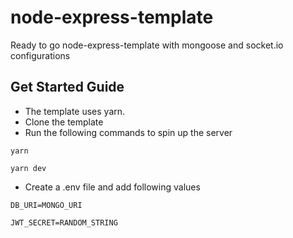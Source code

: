 # node-express-template
Ready to go node-express-template with mongoose and socket.io configurations


## Get Started Guide

- The template uses yarn.
- Clone the template
- Run the following commands to spin up the server
```
yarn 

yarn dev
```
- Create a .env file and add following values
```
DB_URI=MONGO_URI

JWT_SECRET=RANDOM_STRING
```
